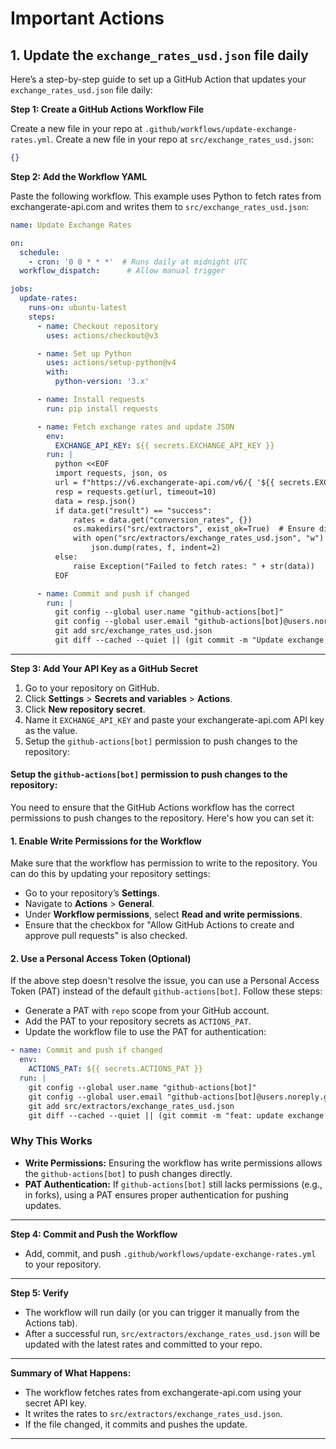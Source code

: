 # Important Actions

## 1. Update the `exchange_rates_usd.json` file daily


Here’s a step-by-step guide to set up a GitHub Action that updates your `exchange_rates_usd.json` file daily:


**Step 1: Create a GitHub Actions Workflow File**

Create a new file in your repo at `.github/workflows/update-exchange-rates.yml`.
Create a new file in your repo at `src/exchange_rates_usd.json`:

```json
{}
```


**Step 2: Add the Workflow YAML**

Paste the following workflow. This example uses Python to fetch rates from exchangerate-api.com and writes them to `src/exchange_rates_usd.json`:

````yaml
name: Update Exchange Rates

on:
  schedule:
    - cron: '0 0 * * *'  # Runs daily at midnight UTC
  workflow_dispatch:      # Allow manual trigger

jobs:
  update-rates:
    runs-on: ubuntu-latest
    steps:
      - name: Checkout repository
        uses: actions/checkout@v3

      - name: Set up Python
        uses: actions/setup-python@v4
        with:
          python-version: '3.x'

      - name: Install requests
        run: pip install requests

      - name: Fetch exchange rates and update JSON
        env:
          EXCHANGE_API_KEY: ${{ secrets.EXCHANGE_API_KEY }}
        run: |
          python <<EOF
          import requests, json, os
          url = f"https://v6.exchangerate-api.com/v6/{ '${{ secrets.EXCHANGE_API_KEY }}' }/latest/USD"
          resp = requests.get(url, timeout=10)
          data = resp.json()
          if data.get("result") == "success":
              rates = data.get("conversion_rates", {})
              os.makedirs("src/extractors", exist_ok=True)  # Ensure directory exists
              with open("src/extractors/exchange_rates_usd.json", "w") as f:
                  json.dump(rates, f, indent=2)
          else:
              raise Exception("Failed to fetch rates: " + str(data))
          EOF

      - name: Commit and push if changed
        run: |
          git config --global user.name "github-actions[bot]"
          git config --global user.email "github-actions[bot]@users.noreply.github.com"
          git add src/exchange_rates_usd.json
          git diff --cached --quiet || (git commit -m "Update exchange rates" && git push)
````

---

**Step 3: Add Your API Key as a GitHub Secret**

1. Go to your repository on GitHub.
2. Click **Settings** > **Secrets and variables** > **Actions**.
3. Click **New repository secret**.
4. Name it `EXCHANGE_API_KEY` and paste your exchangerate-api.com API key as the value.
5. Setup the `github-actions[bot]` permission to push changes to the repository:

#### Setup the `github-actions[bot]` permission to push changes to the repository:
You need to ensure that the GitHub Actions workflow has the correct permissions to push changes to the repository. Here's how you can set it:

#### 1. **Enable Write Permissions for the Workflow**
Make sure that the workflow has permission to write to the repository. You can do this by updating your repository settings:
   - Go to your repository’s **Settings**.
   - Navigate to **Actions** > **General**.
   - Under **Workflow permissions**, select **Read and write permissions**.
   - Ensure that the checkbox for "Allow GitHub Actions to create and approve pull requests" is also checked.

#### 2. **Use a Personal Access Token (Optional)**
If the above step doesn't resolve the issue, you can use a Personal Access Token (PAT) instead of the default `github-actions[bot]`. Follow these steps:
   - Generate a PAT with `repo` scope from your GitHub account.
   - Add the PAT to your repository secrets as `ACTIONS_PAT`.
   - Update the workflow file to use the PAT for authentication:

```yaml
- name: Commit and push if changed
  env:
    ACTIONS_PAT: ${{ secrets.ACTIONS_PAT }}
  run: |
    git config --global user.name "github-actions[bot]"
    git config --global user.email "github-actions[bot]@users.noreply.github.com"
    git add src/extractors/exchange_rates_usd.json
    git diff --cached --quiet || (git commit -m "feat: update exchange rates" && git push https://${ACTIONS_PAT}@github.com/pizofreude/data-career-navigator.git HEAD:main)
```

### Why This Works
- **Write Permissions:** Ensuring the workflow has write permissions allows the `github-actions[bot]` to push changes directly.
- **PAT Authentication:** If `github-actions[bot]` still lacks permissions (e.g., in forks), using a PAT ensures proper authentication for pushing updates.

---

**Step 4: Commit and Push the Workflow**

- Add, commit, and push `.github/workflows/update-exchange-rates.yml` to your repository.

---

**Step 5: Verify**

- The workflow will run daily (or you can trigger it manually from the Actions tab).
- After a successful run, `src/extractors/exchange_rates_usd.json` will be updated with the latest rates and committed to your repo.

---

**Summary of What Happens:**
- The workflow fetches rates from exchangerate-api.com using your secret API key.
- It writes the rates to `src/extractors/exchange_rates_usd.json`.
- If the file changed, it commits and pushes the update.

---
